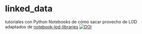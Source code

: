 # linked_data
 tutoriales con Python Notebooks de cómo sacar provecho de LOD adaptados de [notebook-lod-libraries](https://github.com/hibernator11/notebook-lod-libraries) [![DOI](https://zenodo.org/badge/254954138.svg)](https://zenodo.org/badge/latestdoi/254954138)

